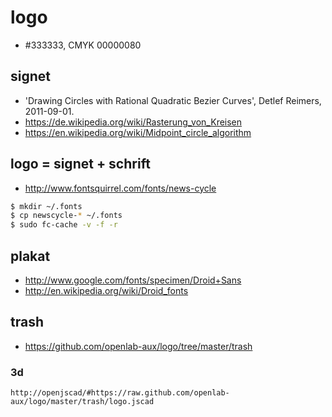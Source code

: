 # logo

* #333333, CMYK 00000080

## signet

 * 'Drawing Circles with Rational Quadratic Bezier Curves', Detlef Reimers, 2011-09-01.
 * https://de.wikipedia.org/wiki/Rasterung_von_Kreisen
 * https://en.wikipedia.org/wiki/Midpoint_circle_algorithm

## logo = signet + schrift

 * http://www.fontsquirrel.com/fonts/news-cycle

```bash
$ mkdir ~/.fonts
$ cp newscycle-* ~/.fonts
$ sudo fc-cache -v -f -r
```

## plakat

 * http://www.google.com/fonts/specimen/Droid+Sans
 * http://en.wikipedia.org/wiki/Droid_fonts

## trash

* https://github.com/openlab-aux/logo/tree/master/trash

### 3d

```
http://openjscad/#https://raw.github.com/openlab-aux/logo/master/trash/logo.jscad
```

